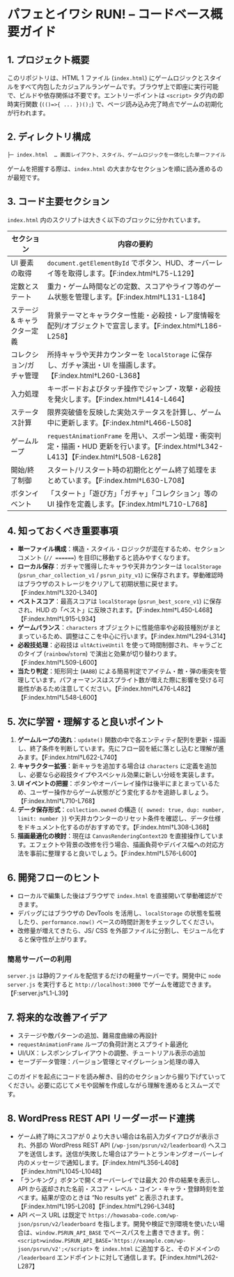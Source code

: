 # パフェとイワシ RUN! – コードベース概要ガイド

## 1. プロジェクト概要
このリポジトリは、HTML 1 ファイル (`index.html`) にゲームロジックとスタイルをすべて内包したカジュアルランゲームです。ブラウザ上で即座に実行可能で、ビルドや依存関係は不要です。エントリーポイントは `<script>` タグ内の即時実行関数 (`(()=>{ ... })();`) で、ページ読み込み完了時点でゲームの初期化が行われます。

## 2. ディレクトリ構成
```
├─ index.html  … 画面レイアウト、スタイル、ゲームロジックを一体化した単一ファイル
```
ゲームを把握する際は、`index.html` の大まかなセクションを順に読み進めるのが最短です。

## 3. コード主要セクション
`index.html` 内のスクリプトは大きく以下のブロックに分かれています。

| セクション | 内容の要約 |
|-------------|------------|
| UI 要素の取得 | `document.getElementById` でボタン、HUD、オーバーレイ等を取得します。【F:index.html†L75-L129】 |
| 定数とステート | 重力・ゲーム時間などの定数、スコアやライフ等のゲーム状態を管理します。【F:index.html†L131-L184】 |
| ステージ & キャラクター定義 | 背景テーマとキャラクター性能・必殺技・レア度情報を配列/オブジェクトで宣言します。【F:index.html†L186-L258】 |
| コレクション/ガチャ管理 | 所持キャラや天井カウンターを `localStorage` に保存し、ガチャ演出・UI を描画します。【F:index.html†L260-L368】 |
| 入力処理 | キーボードおよびタッチ操作でジャンプ・攻撃・必殺技を発火します。【F:index.html†L414-L464】 |
| ステータス計算 | 限界突破値を反映した実効ステータスを計算し、ゲーム中に更新します。【F:index.html†L466-L508】 |
| ゲームループ | `requestAnimationFrame` を用い、スポーン処理・衝突判定・描画・HUD 更新を行います。【F:index.html†L342-L413】【F:index.html†L508-L628】 |
| 開始/終了制御 | スタート/リスタート時の初期化とゲーム終了処理をまとめています。【F:index.html†L630-L708】 |
| ボタンイベント | 「スタート」「遊び方」「ガチャ」「コレクション」等の UI 操作を定義します。【F:index.html†L710-L768】 |

## 4. 知っておくべき重要事項
- **単一ファイル構成**：構造・スタイル・ロジックが混在するため、セクションコメント (`// ======`) を目印に移動すると読みやすくなります。
- **ローカル保存**：ガチャで獲得したキャラや天井カウンターは `localStorage` (`psrun_char_collection_v1` / `psrun_pity_v1`) に保存されます。挙動確認時はブラウザのストレージをクリアして初期状態に戻せます。【F:index.html†L320-L340】
- **ベストスコア**：最高スコアは `localStorage` (`psrun_best_score_v1`) に保存され、HUD の「ベスト」に反映されます。【F:index.html†L450-L468】【F:index.html†L915-L934】
- **ゲームバランス**：`characters` オブジェクトに性能倍率や必殺技種別がまとまっているため、調整はここを中心に行います。【F:index.html†L294-L314】
- **必殺技処理**：必殺技は `ultActiveUntil` を使って時間制御され、キャラごとのタイプ (`rainbow`/`storm`) で演出と効果が切り替わります。【F:index.html†L509-L600】
- **当たり判定**：矩形同士 (`AABB`) による簡易判定でアイテム・敵・弾の衝突を管理しています。パフォーマンスはスプライト数が増えた際に影響を受ける可能性があるため注意してください。【F:index.html†L476-L482】【F:index.html†L548-L600】

## 5. 次に学習・理解すると良いポイント
1. **ゲームループの流れ**：`update()` 関数の中で各エンティティ配列を更新・描画し、終了条件を判断しています。先にフロー図を紙に落とし込むと理解が進みます。【F:index.html†L622-L740】
2. **キャラクター拡張**：新キャラを追加する場合は `characters` に定義を追加し、必要なら必殺技タイプやスペシャル効果に新しい分岐を実装します。
3. **UI イベントの把握**：ボタンやオーバーレイ操作は後半にまとまっているため、ユーザー操作からゲーム状態がどう変化するかを追跡しましょう。【F:index.html†L710-L768】
4. **データ保存形式**：`collection.owned` の構造 (`{ owned: true, dup: number, limit: number }`) や天井カウンターのリセット条件を確認し、データ仕様をドキュメント化するのがおすすめです。【F:index.html†L308-L368】
5. **描画最適化の検討**：現在は `CanvasRenderingContext2D` を直接操作しています。エフェクトや背景の改修を行う場合、描画負荷やデバイス幅への対応方法を事前に整理すると良いでしょう。【F:index.html†L576-L600】

## 6. 開発フローのヒント
- ローカルで編集した後はブラウザで `index.html` を直接開いて挙動確認ができます。
- デバッグにはブラウザの DevTools を活用し、`localStorage` の状態を監視したり、`performance.now()` ベースの時間計測をチェックしてください。
- 改修量が増えてきたら、JS/ CSS を外部ファイルに分割し、モジュール化すると保守性が上がります。

### 簡易サーバーの利用
`server.js` は静的ファイルを配信するだけの軽量サーバーです。開発中に `node server.js` を実行すると `http://localhost:3000` でゲームを確認できます。【F:server.js†L1-L39】

## 7. 将来的な改善アイデア
- ステージや敵パターンの追加、難易度曲線の再設計
- `requestAnimationFrame` ループの負荷計測とスプライト最適化
- UI/UX：レスポンシブレイアウトの調整、チュートリアル表示の追加
- セーブデータ管理：バージョン管理とマイグレーション処理の導入

このガイドを起点にコードを読み解き、目的のセクションから掘り下げていってください。必要に応じてメモや図解を作成しながら理解を進めるとスムーズです。

## 8. WordPress REST API リーダーボード連携
- ゲーム終了時にスコアが 0 より大きい場合は名前入力ダイアログが表示され、外部の WordPress REST API (`/wp-json/psrun/v2/leaderboard`) へスコアを送信します。送信が失敗した場合はアラートとランキングオーバーレイ内のメッセージで通知します。【F:index.html†L356-L408】【F:index.html†L1045-L1048】
- 「ランキング」ボタンで開くオーバーレイでは最大 20 件の結果を表示し、API から返却された名前・スコア・レベル・コイン・キャラ・登録時刻を並べます。結果が空のときは “No results yet” と表示されます。【F:index.html†L195-L208】【F:index.html†L296-L348】
- API ベース URL は既定で `https://howasaba-code.com/wp-json/psrun/v2/leaderboard` を指します。開発や検証で別環境を使いたい場合は、`window.PSRUN_API_BASE` でベースパスを上書きできます。例：`<script>window.PSRUN_API_BASE='https://example.com/wp-json/psrun/v2';</script>` を `index.html` に追加すると、そのドメインの `/leaderboard` エンドポイントに対して通信します。【F:index.html†L262-L287】
